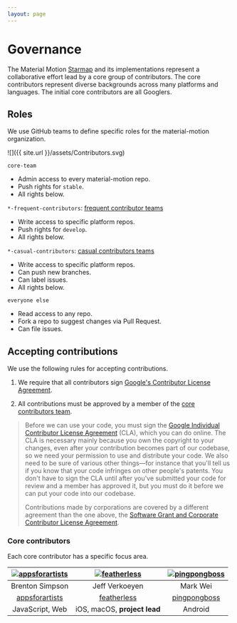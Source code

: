 ```yaml
---
layout: page
---
```


# Governance

The Material Motion [Starmap](https://material-motion.github.io/material-motion/starmap/) and its implementations represent a collaborative effort lead by a core group of contributors. The core contributors represent diverse backgrounds across many platforms and languages. The initial core contributors are all Googlers.

## Roles

We use GitHub teams to define specific roles for the material-motion organization.

![]({{ site.url }}/assets/Contributors.svg)

`core-team`

- Admin access to every material-motion repo.
- Push rights for `stable`.
- All rights below.

`*-frequent-contributors`: [frequent contributor teams](https://github.com/orgs/material-motion/teams?utf8=%E2%9C%93&query=frequent%20contributors)

- Write access to specific platform repos.
- Push rights for `develop`.
- All rights below.

`*-casual-contributors`: [casual contributors teams](https://github.com/orgs/material-motion/teams?utf8=%E2%9C%93&query=casual%20contributors)

- Write access to specific platform repos.
- Can push new branches.
- Can label issues.
- All rights below.

`everyone else`

- Read access to any repo.
- Fork a repo to suggest changes via Pull Request.
- Can file issues.

## Accepting contributions

We use the following rules for accepting contributions.

1. We require that all contributors sign [Google's Contributor License Agreement](https://cla.developers.google.com/).

1. All contributions must be approved by a member of the [core contributors team](https://github.com/orgs/material-motion/teams/core-team).

> Before we can use your code, you must sign the [Google Individual Contributor License Agreement](https://developers.google.com/open-source/cla/individual?csw=1) (CLA), which you can do online. The CLA is necessary mainly because you own the copyright to your changes, even after your contribution becomes part of our codebase, so we need your permission to use and distribute your code. We also need to be sure of various other things—for instance that you'll tell us if you know that your code infringes on other people's patents. You don't have to sign the CLA until after you've submitted your code for review and a member has approved it, but you must do it before we can put your code into our codebase.
> 
> Contributions made by corporations are covered by a different agreement than the one above, the [Software Grant and Corporate Contributor License Agreement](https://cla.developers.google.com/about/google-corporate).

### Core contributors

Each core contributor has a specific focus area.

| [![appsforartists](https://avatars0.githubusercontent.com/u/926648?v=3&s=175)](https://github.com/appsforartists) | [![featherless](https://avatars0.githubusercontent.com/u/45670?v=3&s=175)](https://github.com/jverkoey) | [![pingpongboss](https://avatars0.githubusercontent.com/u/719914?v=3&s=175)](https://github.com/pingpongboss) |
|:-----------------------------------------------------------------------------------------------------------------:|:-------------------------------------------------------------------------------------------------------:|:-------------------------------------------------------------------------------------------------------------:|
|                                                  Brenton Simpson                                                  |                                              Jeff Verkoeyen                                             |                                                    Mark Wei                                                   |
|                                [appsforartists](https://github.com/appsforartists)                                |                                [featherless](https://github.com/jverkoey)                               |                                [pingpongboss](https://github.com/pingpongboss)                                |
|                                                    JavaScript, Web                                                    |                                         iOS, macOS, **project lead**                                        |                                                      Android                                                      |
